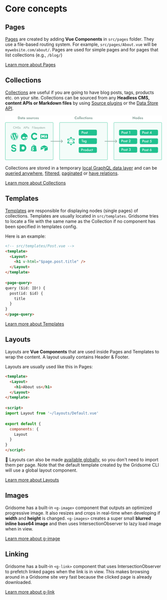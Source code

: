 # Core concepts

## Pages
[Pages](/docs/pages/) are created by adding **Vue Components** in `src/pages` folder. They use a file-based routing system. For example, `src/pages/About.vue` will be `mywebsite.com/about/`. Pages are used for simple pages and for pages that list collections (e.g., `/blog/`)

[Learn more about Pages](/docs/pages/)

## Collections
[Collections](/docs/collections/) are useful if you are going to have blog posts, tags, products etc. on your site. Collections can be sourced from any **Headless CMS, content APIs or Markdown files** by using [Source plugins](/plugins) or the [Data Store API](/docs/data-store-api/).

![Collections](./images/node-pages.png)

Collections are stored in a temporary [local GraphQL data layer](/docs/data-layer/) and can be [queried anywhere](/docs/querying-data/), [filtered](/docs/filtering-data/), [paginated](/docs/pagination/) or [have relations](/docs/taxonomies/).



[Learn more about Collections](/docs/collections/)

## Templates
[Templates](/docs/templates/) are responsible for displaying nodes (single pages) of collections. Templates are usually located in `src/templates`. Gridsome tries to locate a file with the same name as the Collection if no component has been specified in templates config.

Here is an example:

```html
<!-- src/templates/Post.vue -->
<template>
  <Layout>
    <h1 v-html="$page.post.title" />
  </Layout>
</template>

<page-query>
query ($id: ID!) {
  post(id: $id) {
    title
  }
}
</page-query>
```

[Learn more about Templates](/docs/templates/)

## Layouts
Layouts are **Vue Components** that are used inside Pages and Templates to wrap the content. A layout usually contains Header & Footer.

Layouts are usually used like this in Pages:

```html
<template>
  <Layout>
    <h1>About us</h1>
  </Layout>
</template>

<script>
import Layout from '~/layouts/Default.vue'

export default {
  components: {
    Layout
  }
}
</script>
```

🙌 Layouts can also be made [available globally](/docs/layouts#make-a-layout-global), so you don't need to import them per page. Note that the default template created by the Gridsome CLI will use a global layout component.

[Learn more about Layouts](/docs/layouts/)


## Images
Gridsome has a built-in `<g-image>` component that outputs an optimized progressive image. It also resizes and crops in real-time when developing if **width** and **height** is changed. `<g-images>` creates a super small **blurred inline base64 image** and then uses IntersectionObserver to lazy load image when in view.

[Learn more about g-image](/docs/images/)

## Linking
Gridsome has a built-in `<g-link>` component that uses IntersectionObserver to prefetch linked pages when the link is in view. This makes browsing around in a Gridsome site very fast because the clicked page is already downloaded.

[Learn more about g-link](/docs/linking/)
